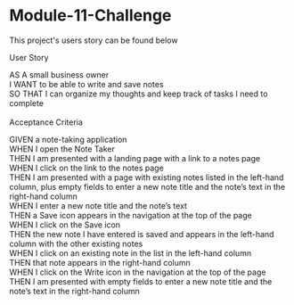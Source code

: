 # Module-11-Challenge
This project's users story can be found below

User Story

AS A small business owner <br> 
I WANT to be able to write and save notes <br> 
SO THAT I can organize my thoughts and keep track of tasks I need to complete <br>  <br> 
Acceptance Criteria

GIVEN a note-taking application <br> 
WHEN I open the Note Taker <br> 
THEN I am presented with a landing page with a link to a notes page <br> 
WHEN I click on the link to the notes page <br> 
THEN I am presented with a page with existing notes listed in the left-hand column, plus empty fields to enter a new note title and the note’s text in the right-hand column <br> 
WHEN I enter a new note title and the note’s text <br> 
THEN a Save icon appears in the navigation at the top of the page <br> 
WHEN I click on the Save icon <br> 
THEN the new note I have entered is saved and appears in the left-hand column with the other existing notes <br> 
WHEN I click on an existing note in the list in the left-hand column <br> 
THEN that note appears in the right-hand column <br> 
WHEN I click on the Write icon in the navigation at the top of the page <br> 
THEN I am presented with empty fields to enter a new note title and the note’s text in the right-hand column <br> 
